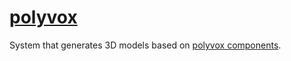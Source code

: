 # [polyvox](polyvox.hpp)

System that generates 3D models based on [polyvox components](../../data/polyvox.md).